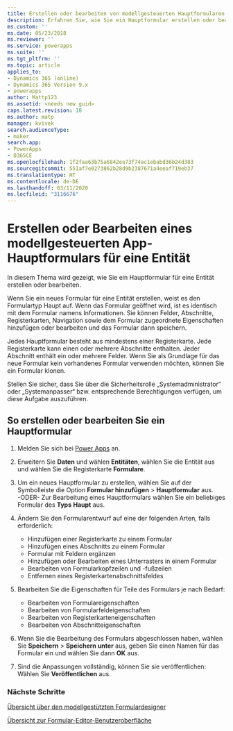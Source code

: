 ```yaml
---
title: Erstellen oder bearbeiten von modellgesteuerten Hauptformularen in Power Apps | Microsoft-Dokumentation
description: Erfahren Sie, wie Sie ein Hauptformular erstellen oder bearbeiten können.
ms.custom: ''
ms.date: 05/23/2018
ms.reviewer: ''
ms.service: powerapps
ms.suite: ''
ms.tgt_pltfrm: ''
ms.topic: article
applies_to:
- Dynamics 365 (online)
- Dynamics 365 Version 9.x
- powerapps
author: Mattp123
ms.assetid: <needs new guid>
caps.latest.revision: 18
ms.author: matp
manager: kvivek
search.audienceType:
- maker
search.app:
- PowerApps
- D365CE
ms.openlocfilehash: 1f2faa63b75a6842ee73f74ac1ebabd36b24d383
ms.sourcegitcommit: 551af7e0273862b28d9b2387671a4eeaf719eb37
ms.translationtype: HT
ms.contentlocale: de-DE
ms.lasthandoff: 03/11/2020
ms.locfileid: "3116676"
---
```

# <a name="create-or-edit-a-model-driven-app-main-form-for-an-entity"></a>Erstellen oder Bearbeiten eines modellgesteuerten App-Hauptformulars für eine Entität 

In diesem Thema wird gezeigt, wie Sie ein Hauptformular für eine Entität erstellen oder bearbeiten.

Wenn Sie ein neues Formular für eine Entität erstellen, weist es den Formulartyp Haupt auf. Wenn das Formular geöffnet wird, ist es identisch mit dem Formular namens Informationen. Sie können Felder, Abschnitte, Registerkarten, Navigation sowie dem Formular zugeordnete Eigenschaften hinzufügen oder bearbeiten und das Formular dann speichern.

Jedes Hauptformular besteht aus mindestens einer Registerkarte. Jede Registerkarte kann einen oder mehrere Abschnitte enthalten. Jeder Abschnitt enthält ein oder mehrere Felder. Wenn Sie als Grundlage für das neue Formular kein vorhandenes Formular verwenden möchten, können Sie ein Formular klonen. 

Stellen Sie sicher, dass Sie über die Sicherheitsrolle „Systemadministrator“ oder „Systemanpasser“ bzw. entsprechende Berechtigungen verfügen, um diese Aufgabe auszuführen.

## <a name="how-to-create-or-edit-a-main-form"></a>So erstellen oder bearbeiten Sie ein Hauptformular
  
1.   Melden Sie sich bei [Power Apps](https://make.powerapps.com/?utm_source=padocs&utm_medium=linkinadoc&utm_campaign=referralsfromdoc) an.

2.  Erweitern Sie **Daten** und wählen **Entitäten**, wählen Sie die Entität aus und wählen Sie die Registerkarte **Formulare**. 

3. Um ein neues Hauptformular zu erstellen, wählen Sie auf der Symbolleiste die Option **Formular hinzufügen** > **Hauptformular** aus.  
    \-ODER- Zur Bearbeitung eines Hauptformulars wählen Sie ein beliebiges Formular des **Typs** **Haupt** aus.
  
3.  Ändern Sie den Formularentwurf auf eine der folgenden Arten, falls erforderlich:
    - Hinzufügen einer Registerkarte zu einem Formular
    - Hinzufügen eines Abschnitts zu einem Formular
    - Formular mit Feldern ergänzen
    - Hinzufügen oder Bearbeiten eines Unterrasters in einem Formular
    - Bearbeiten von Formularkopfzeilen und -fußzeilen
    - Entfernen eines Registerkartenabschnittsfeldes
    
4.  Bearbeiten Sie die Eigenschaften für Teile des Formulars je nach Bedarf:
    - Bearbeiten von Formulareigenschaften
    - Bearbeiten von Formularfeldeigenschaften
    - Bearbeiten von Registerkarteneigenschaften
    - Bearbeiten von Abschnitteigenschaften

5.    Wenn Sie die Bearbeitung des Formulars abgeschlossen haben, wählen Sie **Speichern** > **Speichern unter** aus, geben Sie einen Namen für das Formular ein und wählen Sie dann **OK** aus.

6.    Sind die Anpassungen vollständig, können Sie sie veröffentlichen: Wählen Sie **Veröffentlichen** aus.
 
### <a name="next-steps"></a>Nächste Schritte  
[Übersicht über den modellgestützten Formulardesigner](form-designer-overview.md)

[Übersicht zur Formular-Editor-Benutzeroberfläche](form-editor-user-interface-legacy.md)
 
